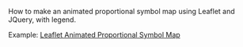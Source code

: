 How to make an animated proportional symbol map using Leaflet and JQuery, with legend.

Example: [Leaflet Animated Proportional Symbol Map](http://bl.ocks.org/rgdonohue/66ed22346225d211a46b)